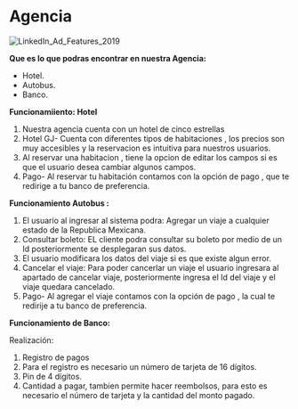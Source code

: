 # **Agencia** 

![LinkedIn_Ad_Features_2019](https://vilmanunez.com/wp-content/uploads/2020/05/LinkedIn_Ad_Features_2019.jpg)

**Que es lo que podras encontrar en nuestra Agencia:**

- Hotel.
- Autobus.
- Banco.



**Funcionamiiento: Hotel**

1. Nuestra agencia cuenta con un hotel de cinco estrellas 
2. Hotel GJ-   Cuenta con diferentes tipos de habitaciones , los precios son muy accesibles y la reservacion es intuitiva para nuestros usuarios.
3. Al reservar una habitacion , tiene la opcion de editar los campos si es que el usuario desea cambiar algunos campos.
4. Pago- Al reservar tu habitación contamos con la opción de pago , que te redirige a tu banco de preferencia.



**Funcionamiento Autobus :**

1. El usuario al ingresar al sistema podra: Agregar un viaje a cualquier estado  de la Republica Mexicana.
2. Consultar  boleto: EL cliente podra consultar su boleto por medio de un Id posteriormente se desplegaran sus datos.
3. El usuario modificara los datos del viaje si es que existe algun error. 
4. Cancelar el viaje: Para poder cancerlar un viaje el usuario ingresara al apartado  de cancelar viaje, posteriormente ingresa el Id del viaje y el viaje quedara cancelado.
5. Pago- Al agregar el viaje contamos con la opción de pago , la cual te redirije a tu banco de preferencia.

 

**Funcionamiento de Banco:**

Realización:

1. Registro de  pagos 
2. Para  el registro  es necesario un número de tarjeta de 16 dígitos.
3. Pin de 4 dígitos. 
4.  Cantidad a pagar, tambien  permite hacer reembolsos, para esto es necesario el número de tarjeta y la cantidad del monto pagado.